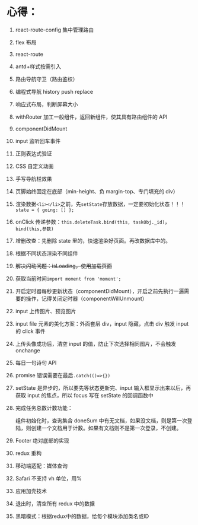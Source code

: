 # 心得：

1. react-route-config 集中管理路由

2. flex 布局

3. react-route

4. antd+样式按需引入

5. 路由导航守卫（路由鉴权）

6. 编程式导航 history push replace

7. 响应式布局，判断屏幕大小

8. withRouter 加工一般组件，返回新组件，使其具有路由组件的 API

9. componentDidMount

10. input 监听回车事件

11. 正则表达式验证

12. CSS 自定义动画

13. 手写导航栏效果

14. 页脚始终固定在底部（min-height、负 margin-top、专门填充的 div）

15. 渲染数据`<li></li>`之前，先`setState`存放数据，一定要初始化状态！！！`state = { going: [] };`

16. onClick 传递参数：`this.deleteTask.bind(this, taskObj._id)`，`bind(this,参数)`

17. 增删改查：先删除 state 里的，快速渲染好页面。再改数据库中的。

18. 根据不同状态渲染不同组件

19. ~~解决闪动问题：isLoading，使用加载页面~~

20. 获取当前时间`import moment from 'moment';`

21. 开启定时器每秒更新状态（componentDidMount），开启之前先执行一遍需要的操作，记得关闭定时器（componentWillUnmount）

22. input 上传图片、预览图片

23. input file 元素的美化方案：外面套层 div，input 隐藏，点击 div 触发 input 的 click 事件

24. 上传头像成功后，清空 input 的值，防止下次选择相同图片，不会触发 onchange

25. 每日一句诗句 API

26. promise 错误需要在最后`.catch(()=>{})`

27. setState 是异步的，所以要先等状态更新完、input 输入框显示出来以后，再获取 input 的焦点，所以 focus 写在 setState 的回调函数中

28. 完成任务总数计数功能：

    组件初始化时，查询集合 doneSum 中有无文档，如果没文档，则是第一次登陆，则创建一个文档用于计数。如果有文档则不是第一次登录，不创建。

29. Footer 绝对底部的实现

30. redux 重构

31. 移动端适配：媒体查询

32. Safari 不支持 vh 单位，用%

33. 应用加壳技术

34. 退出时，清空所有 redux 中的数据

35. 黑暗模式：根据redux中的数据，给每个模块添加类名或ID


